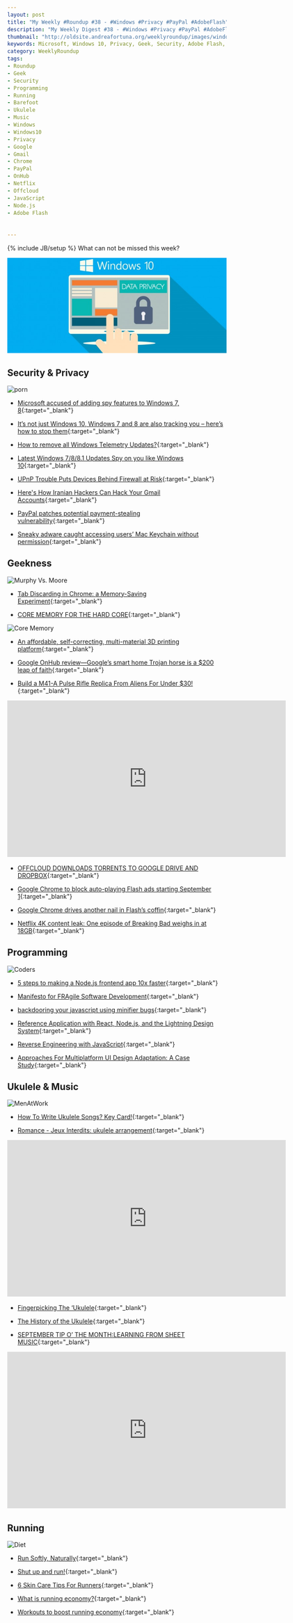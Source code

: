 ```yaml
---
layout: post
title: "My Weekly #Roundup #38 - #Windows #Privacy #PayPal #AdobeFlash"
description: "My Weekly Digest #38 - #Windows #Privacy #PayPal #AdobeFlash #Ukulele #Music #Security #Programming #Barefoot #Running"
thumbnail: "http://oldsite.andreafortuna.org/weeklyroundup/images/windows-10-privacy.jpg"
keywords: Microsoft, Windows 10, Privacy, Geek, Security, Adobe Flash, Programming, Running, Barefoot, Music, ukulele, transcription, wordpress, Spyware, Google OnHub, Google Chrome, Javascript, Node.js
category: WeeklyRoundup
tags: 
- Roundup
- Geek
- Security
- Programming
- Running
- Barefoot
- Ukulele
- Music
- Windows
- Windows10
- Privacy
- Google
- Gmail
- Chrome
- PayPal
- OnHub
- Netflix
- Offcloud
- JavaScript
- Node.js
- Adobe Flash


---
```

{% include JB/setup %}
What can not be missed this week? 

![Windows Privacy](/weeklyroundup/images/windows-10-privacy.jpg)
<!-- more -->

Security & Privacy
--
![porn](http://imgs.xkcd.com/comics/porn_folder.png)

- [Microsoft accused of adding spy features to Windows 7, 8](http://arstechnica.com/information-technology/2015/08/microsoft-accused-of-adding-spy-features-to-windows-7-8/){:target="_blank"}

- [It’s not just Windows 10, Windows 7 and 8 are also tracking you – here’s how to stop them](http://bgr.com/2015/08/28/windows-10-features-spying-windows-7-8/){:target="_blank"}

- [How to remove all Windows Telemetry Updates?](http://oldsite.andreafortuna.org/microsoft/2015/09/03/remove-spyware-windows-updates){:target="_blank"}

- [Latest Windows 7/8/8.1 Updates Spy on you like Windows 10](https://freedomhacker.net/latest-windows-7-8-81-update-spy-windows-10-4568/){:target="_blank"}

- [UPnP Trouble Puts Devices Behind Firewall at Risk](https://threatpost.com/upnp-trouble-puts-devices-behind-firewall-at-risk/114493){:target="_blank"}

- [Here's How Iranian Hackers Can Hack Your Gmail Accounts](http://thehackernews.com/2015/08/how-to-hack-gmail-accounts.html){:target="_blank"}

- [PayPal patches potential payment-stealing vulnerability](https://nakedsecurity.sophos.com/2015/08/28/paypal-patches-potential-payment-stealing-vulnerability/){:target="_blank"}

- [Sneaky adware caught accessing users’ Mac Keychain without permission](http://arstechnica.com/security/2015/09/sneaky-adware-caught-accessing-users-mac-keychain-without-permission/){:target="_blank"}


Geekness
--

![Murphy Vs. Moore](http://www.commitstrip.com/wp-content/uploads/2015/08/Strip-Damnation-des-ordis-650-finalenglish3.jpg)

- [Tab Discarding in Chrome: a Memory-Saving Experiment](https://developers.google.com/web/updates/2015/09/tab-discarding-in-chrome-46){:target="_blank"}

- [CORE MEMORY FOR THE HARD CORE](http://hackaday.com/2015/08/31/core-memory-for-the-hard-core/){:target="_blank"}

![Core Memory](https://hackadaycom.files.wordpress.com/2015/08/1154491439448740432.png?w=800)

- [An affordable, self-correcting, multi-material 3D printing platform](http://arstechnica.com/science/2015/09/an-affordable-self-correcting-multi-material-3d-printing-platform/){:target="_blank"}

- [Google OnHub review—Google’s smart home Trojan horse is a $200 leap of faith](http://arstechnica.com/gadgets/2015/08/google-onhub-review-googles-smart-home-trojan-horse-is-a-200-leap-of-faith/){:target="_blank"}

- [Build a M41-A Pulse Rifle Replica From Aliens For Under $30!](http://www.geeksaresexy.net/2015/08/30/how-to-build-a-m41-a-pulse-rifle-replica-from-aliens-for-under-30/){:target="_blank"}

<iframe width="640" height="360" src="https://www.youtube.com/embed/PwUHPqKnxlg" frameborder="0" allowfullscreen></iframe>

- [OFFCLOUD DOWNLOADS TORRENTS TO GOOGLE DRIVE AND DROPBOX](https://torrentfreak.com/offcloud-downloads-torrents-to-google-drive-and-dropbox-150830/){:target="_blank"}

- [Google Chrome to block auto-playing Flash ads starting September 1](http://arstechnica.com/information-technology/2015/08/google-chrome-will-block-auto-playing-flash-ads-from-september-1/){:target="_blank"}

- [Google Chrome drives another nail in Flash’s coffin](http://bgr.com/2015/08/28/google-chrome-auto-block-flash-ads/){:target="_blank"}

- [Netflix 4K content leak: One episode of Breaking Bad weighs in at 18GB](http://bgr.com/2015/08/28/netflix-4k-content-leak/){:target="_blank"}


Programming
--
![Coders](http://www.commitstrip.com/wp-content/uploads/2015/09/Strip-Discussion-de-codeur-650-finalenglish2.jpg)

- [5 steps to making a Node.js frontend app 10x faster](https://engineering.gosquared.com/making-dashboard-faster){:target="_blank"}

- [Manifesto for FRAgile Software Development](https://m4i3.wordpress.com/manifesto-for-fragile-software-development/){:target="_blank"}

- [backdooring your javascript using minifier bugs](https://zyan.scripts.mit.edu/blog/backdooring-js/){:target="_blank"}

- [Reference Application with React, Node.js, and the Lightning Design System](http://coenraets.org/blog/2015/09/reference-application-with-react-node-js-and-the-lightning-design-system/){:target="_blank"}

- [Reverse Engineering with JavaScript](https://www.nowsecure.com/blog/2015/08/06/reverse-engineering-with-javascript/){:target="_blank"}

- [Approaches For Multiplatform UI Design Adaptation: A Case Study](http://www.smashingmagazine.com/2015/09/approaches-for-multiplatform-ui-design-adaptation/){:target="_blank"}


Ukulele & Music
--

![MenAtWork](http://rlv.zcache.co.nz/ukulele_player_sticker-r168886474a7f4e76b354d4391e20eb78_v9wf3_8byvr_324.jpg)

- [How To Write Ukulele Songs? Key Card!](https://ukuguides.com/how-to/how-to-write-ukulele-songs-key-card/){:target="_blank"}

- [Romance - Jeux Interdits: ukulele arrangement](http://oldsite.andreafortuna.org/ukulele/2015/09/01/romance-jeux-interdits/){:target="_blank"}

<iframe width="640" height="360" src="https://www.youtube.com/embed/RDS_BUIiEhg" frameborder="0" allowfullscreen></iframe>

- [Fingerpicking The ‘Ukulele](http://liveukulele.com/lessons/finger-picking/){:target="_blank"}

- [The History of the Ukulele](http://www.get-tuned.com/history-of-the-ukulele.php){:target="_blank"}

- [SEPTEMBER TIP O’ THE MONTH:LEARNING FROM SHEET MUSIC](http://www.playukulelebyear.com/tip-o-the-month/september-tip-o-the-monthlearning-from-sheet-music/){:target="_blank"}

<iframe width="640" height="360" src="https://www.youtube.com/embed/dR19YEJtMy8" frameborder="0" allowfullscreen></iframe>


Running
--

![Diet](http://runninghumor.com/wp-content/blogs.dir/3/files/2013/07/hows-diet-going.jpg)

- [Run Softly, Naturally](http://www.runnersworld.com/injury-treatment/run-softly-naturally){:target="_blank"}

- [Shut up and run!](http://oldsite.andreafortuna.org/running/2015/09/02/shut-up-and-run/){:target="_blank"}

- [6 Skin Care Tips For Runners](http://www.runnersworld.com/health/6-skin-care-tips-for-runners){:target="_blank"}

- [What is running economy?](http://www.runnersworld.co.uk/training/what-is-running-economy/13975.html){:target="_blank"}

- [Workouts to boost running economy](http://www.runnersworld.co.uk/training/workouts-to-boost-running-economy/13976.html){:target="_blank"}



